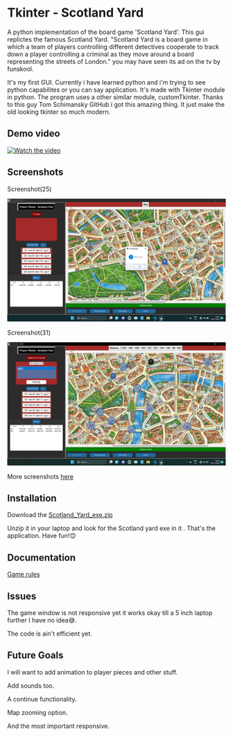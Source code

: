 
# Tkinter - Scotland Yard

A python implementation of the board game 'Scotland Yard'.
This gui replictes the famous Scotland Yard.
"Scotland Yard is a board game in which a team of players controlling different detectives cooperate to track down a player controlling a criminal as they move around a board representing the streets of London." you may have seen its ad on the tv by funskool.

It's my first GUI. Currently i have learned python and i'm trying to see python capabilites or you can say application.
It's made with Tkinter module in python. The program uses a other similar module, customTkinter. Thanks to this guy Tom Schimansky GitHub i got this amazing thing. It just make the old looking tkinter so much modern.

## Demo video

[![Watch the video](https://img.icons8.com/color/48/000000/video.png)]([https://drive.google.com/file/d/YOUR_FILE_ID/view?usp=sharing](https://drive.google.com/file/d/1LGmJzA69A8PCcSUymUGDJFFAYqjqFXUq/view?usp=sharing))

## Screenshots

Screenshot(25)

![App Screenshot](https://github.com/TanCannon/Tkinter-Scotland_yard/blob/main/Screenshots/Screenshot%20(25).png)

Screenshot(31)

![App Screenshot](https://github.com/TanCannon/Tkinter-Scotland_yard/blob/main/Screenshots/Screenshot%20(31).png)

More screenshots [here](https://github.com/TanCannon/Tkinter-Scotland_yard/tree/main/Screenshots)

## Installation

Download the [Scotland_Yard_exe.zip](https://github.com/TanCannon/Tkinter-Scotland_yard/releases)

Unzip it in your laptop and look for the Scotland yard exe in it . That's the application.
Have fun!😊
    
## Documentation

[Game rules](https://github.com/TanCannon/Tkinter-Scotland_yard/blob/main/Rules.pdf)

## Issues

The game window is not responsive yet it works okay till a 5 inch laptop further I have no idea😅.

The code is ain't efficient yet.

## Future Goals

I will want to add animation to player pieces and other stuff.

Add sounds too.

A continue functionality.

Map zooming option.

And the most important responsive.

